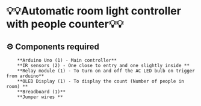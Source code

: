 #    💡💡Automatic room light controller with people counter💡💡

##    ⚙️ Components required
        **Arduino Uno (1) - Main controller**
        **IR sensors (2) - One close to entry and one slightly inside **
        **Relay module (1) - To turn on and off the AC LED bulb on trigger from arduino**
        **OLED Display (1) - To display the count (Number of people in room) **
        **Breadboard (1)**
        **Jumper wires **
